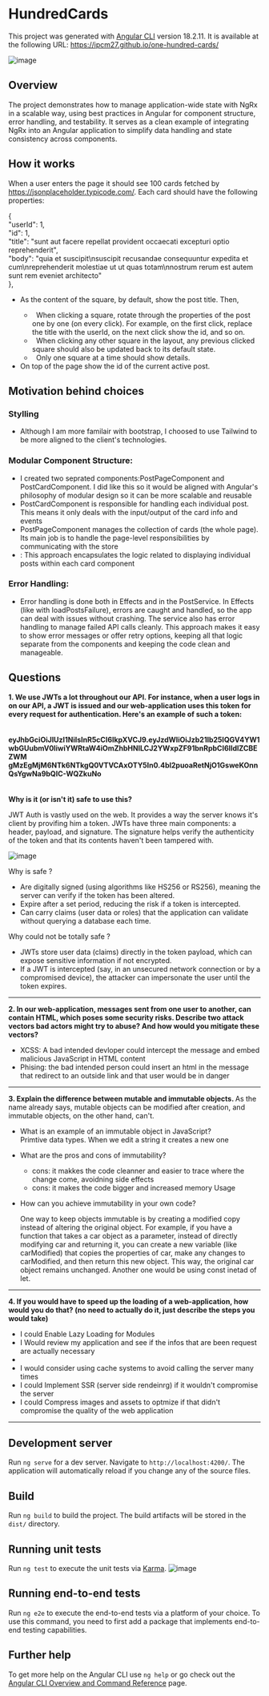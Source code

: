 # HundredCards

This project was generated with [Angular CLI](https://github.com/angular/angular-cli) version 18.2.11.
It is available at the following URL: https://ipcm27.github.io/one-hundred-cards/

![image](https://github.com/user-attachments/assets/a45d792b-e7d1-477f-9064-c5d7085ad7e1)

## Overview

The project demonstrates how to manage application-wide state with NgRx in a scalable way, using best practices in Angular for component structure, error handling, and testability. It serves as a clean example of integrating NgRx into an Angular application to simplify data handling and state consistency across components.

## How it works

When a user enters the page it should see 100 cards fetched by https://jsonplaceholder.typicode.com/.
Each card should have the following properties:

{ </br>
"userId": 1,</br>
"id": 1, </br>
"title": "sunt aut facere repellat provident occaecati excepturi optio reprehenderit", </br>
"body": "quia et suscipit\nsuscipit recusandae consequuntur expedita et cum\nreprehenderit molestiae ut ut quas totam\nnostrum rerum est autem sunt rem eveniet architecto" </br>
}, </br>

<ul>
<li> As the content of the square, by default, show the post title. Then, </br></li>
  <ul>
    <li> &nbsp; When clicking a square, rotate through the properties of the post one by one (on every click). For example, on the first click,
replace the title with the userId, on the next click show the id, and so on.</br> </li>
    <li> &nbsp; When clicking any other square in the layout, any previous clicked square should also be updated back to its default state.</br> </li>
    <li> &nbsp; Only one square at a time should show details.</br> </li>
  </ul>
<li> On top of the page show the id of the current active post.</li>
</ul>

## Motivation behind choices
<h3> Stylling </h3> 
<ul>
  <li>Although I am more familair with bootstrap, I choosed to use Tailwind to be more aligned to the client's technologies. </li>
</ul>

<h3> Modular Component Structure: </h3> 
<ul>
  <li> I created two seprated components:PostPageComponent and PostCardComponent. I did like this so it would be aligned with Angular's philosophy of modular design so it can be more scalable and reusable</li>
  <li> PostCardComponent is responsible for handling each individual post. This means it only deals with the input/output of the card info and events</li>
  <li> PostPageComponent manages the collection of cards (the whole page). Its main job is to handle the page-level responsibilities by communicating with the store</li>
  <li>: This approach encapsulates the logic related to displaying individual posts within each card component </li>
</ul>

<h3> Error Handling: </h3> 
  <ul>
    <li> Error handling is done both in Effects and in the PostService. In Effects (like with loadPostsFailure), errors are caught and handled, so the app can deal with issues without crashing. The service also has error handling to manage failed API calls cleanly. This approach makes it easy to show error messages or offer retry options, keeping all that logic separate from the components and keeping the code clean and manageable.</li>
  </ul>


## Questions
<strong>1. We use JWTs a lot throughout our API. For instance, when a user logs in on our API, a JWT is issued and our web-application uses this token for every
request for authentication. Here's an example of such a token:</br><br></br>
eyJhbGciOiJIUzI1NiIsInR5cCI6IkpXVCJ9.eyJzdWIiOiJzb21lb25lQGV4YW1wbGUubmV0IiwiYWRtaW4iOmZhbHNlLCJ2YWxpZF91bnRpbCI6IldlZCBEZWM 
gMzEgMjM6NTk6NTkgQ0VTVCAxOTY5In0.4bl2puoaRetNjO1GsweKOnnQsYgwNa9bQIC-WQZkuNo</br>
<br></br>
Why is it (or isn't it) safe to use this? </br></strong>

JWT Auth is vastly used on the web. It provides a way the server knows it's client by provifing him a token. JWTs have three main components: a header, payload, and signature. The signature helps verify the authenticity of the token and that its contents haven't been tampered with.

![image](https://github.com/user-attachments/assets/15f67242-058c-46ce-9080-d8e209592591)

Why is safe ?
<ul>
 <li> Are digitally signed (using algorithms like HS256 or RS256), meaning the server can verify if the token has been altered. </li>
 <li> Expire after a set period, reducing the risk if a token is intercepted. </li>
 <li> Can carry claims (user data or roles) that the application can validate without querying a database each time. </li>
</ul>

Why could not be totally safe ?
<ul>
 <li> JWTs store user data (claims) directly in the token payload, which can expose sensitive information if not encrypted.</li>
 <li> If a JWT is intercepted (say, in an unsecured network connection or by a compromised device), the attacker can impersonate the user until the token expires.</li>
</ul>
<hr>

<strong>2. In our web-application, messages sent from one user to another, can contain HTML, which poses some security risks. Describe two attack vectors
bad actors might try to abuse? And how would you mitigate these vectors?</strong>
<ul>
  <li>XCSS: A bad intended devloper could intercept the message and embed malicious JavaScript in HTML content </li> 
  <li>Phising: the bad intended person could insert an html in the message that redirect to an outside link and that user would be in danger </li>
</ul>
<hr>

<strong>3. Explain the difference between mutable and immutable objects. </strong>
As the name already says, mutable objects can be modified after creation, and immutable objects, on the other hand, can't.
<ul><li> What is an example of an immutable object in JavaScript? </li>Primtive data types. When we edit a string it creates a new one</ul>

<ul><li>What are the pros and cons of immutability?</li>
<ul><li>cons: it makkes the code cleanner and easier to trace where the change come, avoidning side effects</li><li>cons: it makes the code bigger and increased memory Usage</li></ul></ul>
<ul><li>How can you achieve immutability in your own code? </li>
  
One way to keep objects immutable is by creating a modified copy instead of altering the original object. For example, if you have a function that takes a car object as a parameter, instead of directly modifying car and returning it, you can create a new variable (like carModified) that copies the properties of car, make any changes to carModified, and then return this new object. This way, the original car object remains unchanged. Another one would be using const inetad of let. 
</ul>
<hr>
<strong>4. If you would have to speed up the loading of a web-application, how would you do that? (no need to actually do it, just describe the steps you would
take)</strong>
<ul>
  <li> I could Enable Lazy Loading for Modules </li>
  <li> I Would review my application and see if the infos that are been request are actually necessary <li>
  <li> I would consider using cache systems to avoid calling the server many times </li>
  <li> I could Implement SSR (server side rendeinrg) if it wouldn't compromise the server</li>
  <li> I could Compress images and assets to optmize if that didn't compromise the quality of the web application</li>
</ul>
<hr>

## Development server

Run `ng serve` for a dev server. Navigate to `http://localhost:4200/`. The application will automatically reload if you change any of the source files.

## Build

Run `ng build` to build the project. The build artifacts will be stored in the `dist/` directory.

## Running unit tests

Run `ng test` to execute the unit tests via [Karma](https://karma-runner.github.io).
![image](https://github.com/user-attachments/assets/9a06a9d1-8708-4aa4-9c42-be3daa01930e)


## Running end-to-end tests

Run `ng e2e` to execute the end-to-end tests via a platform of your choice. To use this command, you need to first add a package that implements end-to-end testing capabilities.

## Further help

To get more help on the Angular CLI use `ng help` or go check out the [Angular CLI Overview and Command Reference](https://angular.dev/tools/cli) page.
